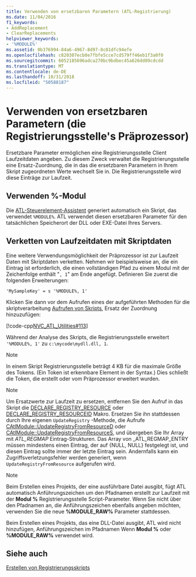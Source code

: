 ```yaml
---
title: Verwenden von ersetzbaren Parametern (ATL-Registrierung)
ms.date: 11/04/2016
f1_keywords:
- AddReplacement
- ClearReplacements
helpviewer_keywords:
- '%MODULE%'
ms.assetid: 0b376994-84a6-4967-8d97-8c01dfc94efe
ms.openlocfilehash: c820307ecb0e7fbfe5cce7cd579ff46eb1f3a0f0
ms.sourcegitcommit: 6052185696adca270bc9bdbec45a626dd89cdcdd
ms.translationtype: MT
ms.contentlocale: de-DE
ms.lasthandoff: 10/31/2018
ms.locfileid: "50588187"
---
```

# <a name="using-replaceable-parameters-the-registrar39s-preprocessor"></a>Verwenden von ersetzbaren Parametern (die Registrierungsstelle&#39;s Präprozessor)

Ersetzbare Parameter ermöglichen eine Registrierungsstelle Client Laufzeitdaten angeben. Zu diesem Zweck verwaltet die Registrierungsstelle eine Ersatz-Zuordnung, die in das die ersetzbaren Parametern in Ihrem Skript zugeordneten Werte wechselt Sie in. Die Registrierungsstelle wird diese Einträge zur Laufzeit.

##  <a name="_atl_using_.25.module.25"></a> Verwenden %-Modul

Die [ATL-Steuerelement-Assistent](../atl/reference/atl-control-wizard.md) generiert automatisch ein Skript, das verwendet `%MODULE%`. ATL verwendet diesen ersetzbaren Parameter für den tatsächlichen Speicherort der DLL oder EXE-Datei Ihres Servers.

## <a name="concatenating-run-time-data-with-script-data"></a>Verketten von Laufzeitdaten mit Skriptdaten

Eine weitere Verwendungsmöglichkeit der Präprozessor ist zur Laufzeit Daten mit Skriptdaten verketten. Nehmen wir beispielsweise an, die ein Eintrag ist erforderlich, die einen vollständigen Pfad zu einem Modul mit der Zeichenfolge enthält "`, 1`" am Ende angefügt. Definieren Sie zuerst die folgenden Erweiterungen:

```
'MySampleKey' = s '%MODULE%, 1'
```

Klicken Sie dann vor dem Aufrufen eines der aufgeführten Methoden für die skriptverarbeitung [Aufrufen von Skripts](../atl/invoking-scripts.md), Ersatz der Zuordnung hinzuzufügen:

[!code-cpp[NVC_ATL_Utilities#113](../atl/codesnippet/cpp/using-replaceable-parameters-the-registrar-s-preprocessor_1.cpp)]

Während der Analyse des Skripts, die Registrierungsstelle erweitert `'%MODULE%, 1'` zu `c:\mycode\mydll.dll, 1`.

> [!NOTE]
>  In einem Skript Registrierungsstelle beträgt 4 KB für die maximale Größe des Tokens. (Ein Token ist erkennbare Element in der Syntax.) Dies schließt die Token, die erstellt oder vom Präprozessor erweitert wurden.

> [!NOTE]
>  Um Ersatzwerte zur Laufzeit zu ersetzen, entfernen Sie den Aufruf in das Skript die [DECLARE_REGISTRY_RESOURCE](../atl/reference/registry-macros.md#declare_registry_resource) oder [DECLARE_REGISTRY_RESOURCEID](../atl/reference/registry-macros.md#declare_registry_resourceid) Makro. Ersetzen Sie ihn stattdessen durch Ihre eigenen `UpdateRegistry` -Methode, die Aufrufe [CAtlModule::UpdateRegistryFromResourceD](../atl/reference/catlmodule-class.md#updateregistryfromresourced) oder [CAtlModule::UpdateRegistryFromResourceS](../atl/reference/catlmodule-class.md#updateregistryfromresources), und übergeben Sie Ihr Array mit _ATL_REGMAP_ Eintrag-Strukturen. Das Array von _ATL_REGMAP_ENTRY müssen mindestens einen Eintrag, der auf {NULL, NULL} festgelegt ist, und diesen Eintrag sollte immer der letzte Eintrag sein. Andernfalls kann ein Zugriffsverletzungsfehler werden generiert, wenn `UpdateRegistryFromResource` aufgerufen wird.

> [!NOTE]
>  Beim Erstellen eines Projekts, der eine ausführbare Datei ausgibt, fügt ATL automatisch Anführungszeichen um den Pfadnamen erstellt zur Laufzeit mit der **Modul %** Registrierungsstelle Script-Parameter. Wenn Sie nicht über den Pfadnamen an, die Anführungszeichen ebenfalls angeben möchten, verwenden Sie die neue **%MODULE_RAW%** Parameter stattdessen.
>
>  Beim Erstellen eines Projekts, das eine DLL-Datei ausgibt, ATL wird nicht hinzufügen, Anführungszeichen im Pfadnamen Wenn **Modul %** oder **%MODULE_RAW%** verwendet wird.

## <a name="see-also"></a>Siehe auch

[Erstellen von Registrierungsskripts](../atl/creating-registrar-scripts.md)

